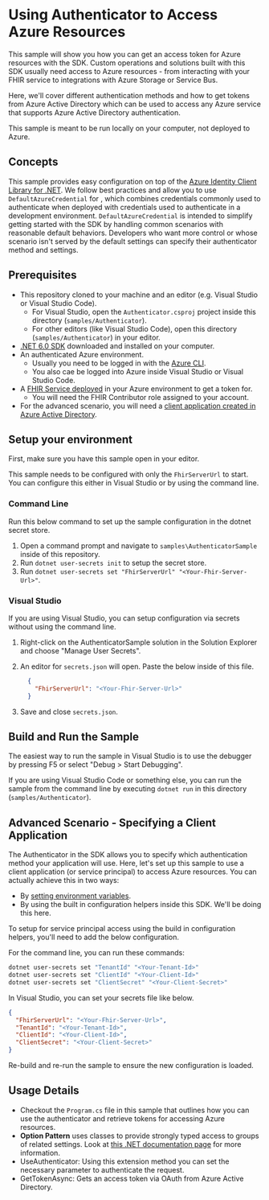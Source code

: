 # Using Authenticator to Access Azure Resources

This sample will show you how you can get an access token for Azure resources with the SDK. Custom operations and solutions built with this SDK usually need access to Azure resources - from interacting with your FHIR service to integrations with Azure Storage or Service Bus.

Here, we'll cover different authentication methods and how to get tokens from Azure Active Directory which can be used to access any Azure service that supports Azure Active Directory authentication.

This sample is meant to be run locally on your computer, not deployed to Azure.

## Concepts

This sample provides easy configuration on top of the [Azure Identity Client Library for .NET](https://docs.microsoft.com/dotnet/api/overview/azure/identity-readme#defaultazurecredential). We follow best practices and allow you to use `DefaultAzureCredential` for , which combines credentials commonly used to authenticate when deployed with credentials used to authenticate in a development environment. `DefaultAzureCredential` is intended to simplify getting started with the SDK by handling common scenarios with reasonable default behaviors. Developers who want more control or whose scenario isn't served by the default settings can specify their authenticator method and settings.

## Prerequisites

- This repository cloned to your machine and an editor (e.g. Visual Studio or Visual Studio Code).
  - For Visual Studio, open the `Authenticator.csproj` project inside this directory (`samples/Authenticator`).
  - For other editors (like Visual Studio Code), open this directory (`samples/Authenticator`) in your editor.
- [.NET 6.0 SDK](https://dotnet.microsoft.com/download) downloaded and installed on your computer.
- An authenticated Azure environment.
  - Usually you need to be logged in with the [Azure CLI](https://docs.microsoft.com/cli/azure/).
  - You also cae be logged into Azure inside Visual Studio or Visual Studio Code.
- A [FHIR Service deployed](https://docs.microsoft.com/azure/healthcare-apis/fhir/fhir-portal-quickstart) in your Azure environment to get a token for.
  - You will need the FHIR Contributor role assigned to your account.
- For the advanced scenario, you will need a [client application created in Azure Active Directory](https://docs.microsoft.com/azure/healthcare-apis/register-application).

## Setup your environment

First, make sure you have this sample open in your editor.

This sample needs to be configured with only the `FhirServerUrl` to start. You can configure this either in Visual Studio or by using the command line.

### Command Line

Run this below command to set up the sample configuration in the dotnet secret store.

1. Open a command prompt and navigate to `samples\AuthenticatorSample` inside of this repository.
2. Run `dotnet user-secrets init` to setup the secret store.
3. Run `dotnet user-secrets set "FhirServerUrl" "<Your-Fhir-Server-Url>"`.

### Visual Studio

If you are using Visual Studio, you can setup configuration via secrets without using the command line.

1. Right-click on the AuthenticatorSample solution in the Solution Explorer and choose "Manage User Secrets".
2. An editor for `secrets.json` will open. Paste the below inside of this file.

    ```json
      {
        "FhirServerUrl": "<Your-Fhir-Server-Url>"
      }
    ```

3. Save and close `secrets.json`.

## Build and Run the Sample

The easiest way to run the sample in Visual Studio is to use the debugger by pressing F5 or select "Debug > Start Debugging".

If you are using Visual Studio Code or something else, you can run the sample from the command line by executing `dotnet run` in this directory (`samples/Authenticator`).

## Advanced Scenario - Specifying a Client Application

The Authenticator in the SDK allows you to specify which authentication method your application will use. Here, let's set up this sample to use a client application (or service principal) to access Azure resources. You can actually achieve this in two ways:

- By [setting environment variables](https://docs.microsoft.com/dotnet/api/overview/azure/identity-readme#environment-variables).
- By using the built in configuration helpers inside this SDK. We'll be doing this here.

To setup for service principal access using the build in configuration helpers, you'll need to add the below configuration.

For the command line, you can run these commands:

```bash
dotnet user-secrets set "TenantId" "<Your-Tenant-Id>"
dotnet user-secrets set "ClientId" "<Your-Client-Id>"
dotnet user-secrets set "ClientSecret" "<Your-Client-Secret>"
```

In Visual Studio, you can set your secrets file like below.

```json
{
  "FhirServerUrl": "<Your-Fhir-Server-Url>",
  "TenantId": "<Your-Tenant-Id>",
  "ClientId": "<Your-Client-Id>",
  "ClientSecret": "<Your-Client-Secret>"
}
```

Re-build and re-run the sample to ensure the new configuration is loaded.

## Usage Details

- Checkout the `Program.cs` file in this sample that outlines how you can use the authenticator and retrieve tokens for accessing Azure resources.
- **Option Pattern** uses classes to provide strongly typed access to groups of related settings. Look at [this .NET documentation page](https://docs.microsoft.com/dotnet/api/overview/azure/identity-readme#environment-variables) for more information.
- UseAuthenticator: Using this extension method you can set the necessary parameter to authenticate the request.
- GetTokenAsync: Gets an access token via OAuth from Azure Active Directory.
